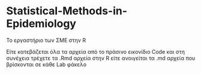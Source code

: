 # Statistical-Methods-in-Epidemiology

Το εργαστήριο των ΣΜΕ στην R

Είτε κατεβάζεται όλα τα αρχεία από το πράσινο εικονίδιο Code και στη συνέχεια τρέχετε τα .Rmd αρχεία στην R
είτε ανοιγείται τα .md αρχεία που βρίσκονται σε κάθε Lab φάκελο
